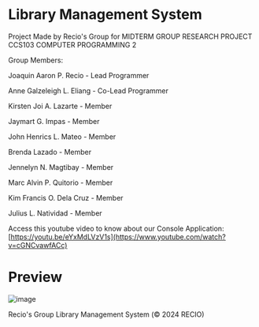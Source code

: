 # Library Management System
Project Made by Recio's Group for MIDTERM GROUP RESEARCH PROJECT CCS103 COMPUTER PROGRAMMING 2

Group Members:

Joaquin Aaron P. Recio - Lead Programmer

Anne Galzeleigh L. Eliang - Co-Lead Programmer

Kirsten Joi A. Lazarte - Member 

Jaymart G. Impas - Member

John Henrics L. Mateo - Member

Brenda Lazado - Member

Jennelyn N. Magtibay - Member

Marc Alvin P. Quitorio - Member

Kim Francis O. Dela Cruz - Member

Julius L. Natividad - Member


Access this youtube video to know about our Console Application: [https://youtu.be/eYxMdLVzV1s](https://www.youtube.com/watch?v=cGNCvawfACc)


# Preview
![image](https://github.com/Joronski/Bingo_Line_Up_Game_Java_Console_Application/assets/91183608/988514d3-8ba4-45ab-998a-bb536dc6b6a0)


Recio's Group Library Management System (© 2024 RECIO)
